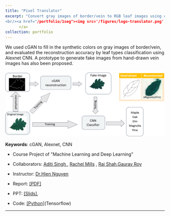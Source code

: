 ```yaml
---
title: "Pixel Translator"
excerpt: "Convert gray images of border/vein to RGB leaf images using cGAN
<br/><a href="/portfolio/1seg"><img src='/figures/logo-translator.png' width='400'>
      </a>
collection: portfolio
---
```


We used cGAN to fill in the synthetic colors on gray images of border/vein, and evaluated the reconstruction accuracy by leaf types classification using Alexnet CNN. A prototype to generate fake images from hand-drawn vein images has also been proposed.

<p align="center"><img src="/figures/leaf.png"  width="550" class="inline"/></p>


**Keywords**:  cGAN, Alexnet, CNN
- Course Project of "Machine Learning and Deep Learning" 
- Collaborators: [Aditi Singh
](https://www.linkedin.com/in/aditi-singh-8b7bab61/) , [Rachel Mills](https://www.linkedin.com/in/rachel-m-bb47aa170/) ,  [Raj Shah](https://www.linkedin.com/in/rajshah145/),[Gaurav Roy](https://www.linkedin.com/in/gaurav-roy-74b09b99/)
- Instructor: [Dr.Hien Nguyen](https://www.hvnguyen.com/)

- Report: [[PDF]](https://www.researchgate.net/publication/343178751_Synthetic_Leaf_generation_using_Conditional_Adversarial_Networks_and_classification_with_CNN)
- PPT: [[Slids]](https://www.researchgate.net/publication/325156994_Synthetic_Leaf_generation_using_Conditional_Adversarial_Networks_and_classification_with_CNN?ev=project),
- Code: [[Python]](https://github.com/Xiaoyang-Rebecca/PixelTranslator)(Tensorflow)

---
<!-- << [Back](../) -->

